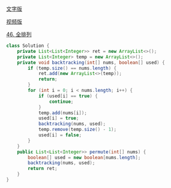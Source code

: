 [文字版](https://programmercarl.com/0046.%E5%85%A8%E6%8E%92%E5%88%97.html)

[视频版](https://www.bilibili.com/video/BV19v4y1S79W)

[46. 全排列](https://leetcode.cn/problems/permutations)

```Java
class Solution {
    private List<List<Integer>> ret = new ArrayList<>();
    private List<Integer> temp = new ArrayList<>();
    private void backtracking(int[] nums, boolean[] used) {
        if (temp.size() == nums.length) {
            ret.add(new ArrayList<>(temp));
            return;
        }
        for (int i = 0; i < nums.length; i++) {
            if (used[i] == true) {
                continue;
            }
            temp.add(nums[i]);
            used[i] = true;
            backtracking(nums, used);
            temp.remove(temp.size() - 1);
            used[i] = false;
        }
    }
    public List<List<Integer>> permute(int[] nums) {
        boolean[] used = new boolean[nums.length];
        backtracking(nums, used);
        return ret;
    }
}
```